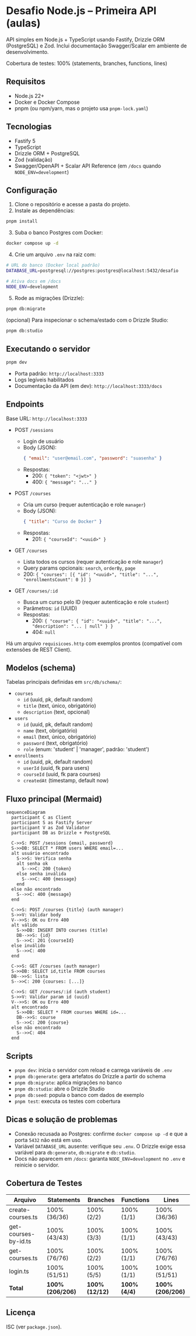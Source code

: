 # Desafio Node.js – Primeira API (aulas)

API simples em Node.js + TypeScript usando Fastify, Drizzle ORM (PostgreSQL) e Zod. Inclui documentação Swagger/Scalar em ambiente de desenvolvimento.

Cobertura de testes: 100% (statements, branches, functions, lines)

## Requisitos

- Node.js 22+
- Docker e Docker Compose
- pnpm (ou npm/yarn, mas o projeto usa `pnpm-lock.yaml`)

## Tecnologias

- Fastify 5
- TypeScript
- Drizzle ORM + PostgreSQL
- Zod (validação)
- Swagger/OpenAPI + Scalar API Reference (em `/docs` quando `NODE_ENV=development`)

## Configuração

1. Clone o repositório e acesse a pasta do projeto.
2. Instale as dependências:

```bash
pnpm install
```

3. Suba o banco Postgres com Docker:

```bash
docker compose up -d
```

4. Crie um arquivo `.env` na raiz com:

```bash
# URL do banco (Docker local padrão)
DATABASE_URL=postgresql://postgres:postgres@localhost:5432/desafio

# Ativa docs em /docs
NODE_ENV=development
```

5. Rode as migrações (Drizzle):

```bash
pnpm db:migrate
```

(opcional) Para inspecionar o schema/estado com o Drizzle Studio:

```bash
pnpm db:studio
```

## Executando o servidor

```bash
pnpm dev
```

- Porta padrão: `http://localhost:3333`
- Logs legíveis habilitados
- Documentação da API (em dev): `http://localhost:3333/docs`

## Endpoints

Base URL: `http://localhost:3333`

- POST `/sessions`

  - Login de usuário
  - Body (JSON):
    ```json
    { "email": "user@email.com", "password": "suasenha" }
    ```
  - Respostas:
    - 200: `{ "token": "<jwt>" }`
    - 400: `{ "message": "..." }`

- POST `/courses`

  - Cria um curso (requer autenticação e role `manager`)
  - Body (JSON):
    ```json
    { "title": "Curso de Docker" }
    ```
  - Respostas:
    - 201: `{ "courseId": "<uuid>" }`

- GET `/courses`

  - Lista todos os cursos (requer autenticação e role `manager`)
  - Query params opcionais: `search`, `orderBy`, `page`
  - 200: `{ "courses": [{ "id": "<uuid>", "title": "...", "enrollmentsCount": 0 }] }`

- GET `/courses/:id`
  - Busca um curso pelo ID (requer autenticação e role `student`)
  - Parâmetros: `id` (UUID)
  - Respostas:
    - 200: `{ "course": { "id": "<uuid>", "title": "...", "description": "... | null" } }`
    - 404: `null`

Há um arquivo `requisicoes.http` com exemplos prontos (compatível com extensões de REST Client).

## Modelos (schema)

Tabelas principais definidas em `src/db/schema/`:

- `courses`
  - `id` (uuid, pk, default random)
  - `title` (text, único, obrigatório)
  - `description` (text, opcional)
- `users`
  - `id` (uuid, pk, default random)
  - `name` (text, obrigatório)
  - `email` (text, único, obrigatório)
  - `password` (text, obrigatório)
  - `role` (enum: 'student' | 'manager', padrão: 'student')
- `enrollments`
  - `id` (uuid, pk, default random)
  - `userId` (uuid, fk para users)
  - `courseId` (uuid, fk para courses)
  - `createdAt` (timestamp, default now)

## Fluxo principal (Mermaid)

```mermaid
sequenceDiagram
  participant C as Client
  participant S as Fastify Server
  participant V as Zod Validator
  participant DB as Drizzle + PostgreSQL

  C->>S: POST /sessions {email, password}
  S->>DB: SELECT * FROM users WHERE email=...
  alt usuário encontrado
    S->>S: Verifica senha
    alt senha ok
      S-->>C: 200 {token}
    else senha inválida
      S-->>C: 400 {message}
    end
  else não encontrado
    S-->>C: 400 {message}
  end

  C->>S: POST /courses {title} (auth manager)
  S->>V: Validar body
  V-->>S: OK ou Erro 400
  alt válido
    S->>DB: INSERT INTO courses (title)
    DB-->>S: {id}
    S-->>C: 201 {courseId}
  else inválido
    S-->>C: 400
  end

  C->>S: GET /courses (auth manager)
  S->>DB: SELECT id,title FROM courses
  DB-->>S: lista
  S-->>C: 200 {courses: [...]}

  C->>S: GET /courses/:id (auth student)
  S->>V: Validar param id (uuid)
  V-->>S: OK ou Erro 400
  alt encontrado
    S->>DB: SELECT * FROM courses WHERE id=...
    DB-->>S: course
    S-->>C: 200 {course}
  else não encontrado
    S-->>C: 404
  end
```

## Scripts

- `pnpm dev`: inicia o servidor com reload e carrega variáveis de `.env`
- `pnpm db:generate`: gera artefatos do Drizzle a partir do schema
- `pnpm db:migrate`: aplica migrações no banco
- `pnpm db:studio`: abre o Drizzle Studio
- `pnpm db:seed`: popula o banco com dados de exemplo
- `pnpm test`: executa os testes com cobertura

## Dicas e solução de problemas

- Conexão recusada ao Postgres: confirme `docker compose up -d` e que a porta `5432` não está em uso.
- Variável `DATABASE_URL` ausente: verifique seu `.env`. O Drizzle exige essa variável para `db:generate`, `db:migrate` e `db:studio`.
- Docs não aparecem em `/docs`: garanta `NODE_ENV=development` no `.env` e reinicie o servidor.

## Cobertura de Testes

| Arquivo              | Statements         | Branches         | Functions      | Lines              |
| -------------------- | ------------------ | ---------------- | -------------- | ------------------ |
| create-courses.ts    | 100% (36/36)       | 100% (2/2)       | 100% (1/1)     | 100% (36/36)       |
| get-courses-by-id.ts | 100% (43/43)       | 100% (3/3)       | 100% (1/1)     | 100% (43/43)       |
| get-courses.ts       | 100% (76/76)       | 100% (2/2)       | 100% (1/1)     | 100% (76/76)       |
| login.ts             | 100% (51/51)       | 100% (5/5)       | 100% (1/1)     | 100% (51/51)       |
| **Total**            | **100% (206/206)** | **100% (12/12)** | **100% (4/4)** | **100% (206/206)** |

## Licença

ISC (ver `package.json`).
